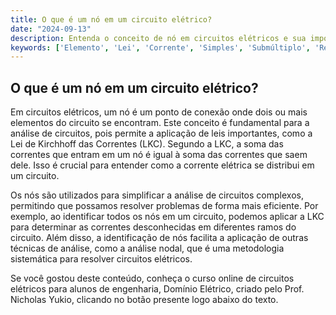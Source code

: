 ```yaml
---
title: O que é um nó em um circuito elétrico?
date: "2024-09-13"
description: Entenda o conceito de nó em circuitos elétricos e sua importância na análise de circuitos.
keywords: ['Elemento', 'Lei', 'Corrente', 'Simples', 'Submúltiplo', 'Resolvido', 'Nó']
---
```


## O que é um nó em um circuito elétrico?

Em circuitos elétricos, um nó é um ponto de conexão onde dois ou mais elementos do circuito se encontram. Este conceito é fundamental para a análise de circuitos, pois permite a aplicação de leis importantes, como a Lei de Kirchhoff das Correntes (LKC). Segundo a LKC, a soma das correntes que entram em um nó é igual à soma das correntes que saem dele. Isso é crucial para entender como a corrente elétrica se distribui em um circuito.

Os nós são utilizados para simplificar a análise de circuitos complexos, permitindo que possamos resolver problemas de forma mais eficiente. Por exemplo, ao identificar todos os nós em um circuito, podemos aplicar a LKC para determinar as correntes desconhecidas em diferentes ramos do circuito. Além disso, a identificação de nós facilita a aplicação de outras técnicas de análise, como a análise nodal, que é uma metodologia sistemática para resolver circuitos elétricos.

Se você gostou deste conteúdo, conheça o curso online de circuitos elétricos para alunos de engenharia, Domínio Elétrico, criado pelo Prof. Nicholas Yukio, clicando no botão presente logo abaixo do texto.